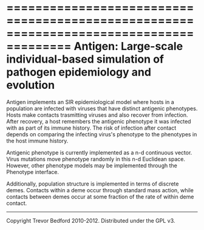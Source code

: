 =======================================================================================
Antigen: Large-scale individual-based simulation of pathogen epidemiology and evolution
=======================================================================================

Antigen implements an SIR epidemiological model where hosts in a population are infected with
viruses that have distinct antigenic phenotypes.  Hosts make contacts trasmitting viruses and
also recover from infection.  After recovery, a host remembers the antigenic phenotype it was
infected with as part of its immune history.  The risk of infection after contact depends on 
comparing the infecting virus's phenotype to the phenotypes in the host immune history.

Antigenic phenotype is currently implemented as a n-d continuous vector.  Virus mutations move 
phenotype randomly in this n-d Euclidean space.  However, other phenotype models may be implemented
through the Phenotype interface.

Additionally, population structure is implemented in terms of discrete demes.  Contacts within a 
deme occur through standard mass action, while contacts between demes occur at some fraction of the 
rate of within deme contact.

-------------------------------------------

Copyright Trevor Bedford 2010-2012. Distributed under the GPL v3.